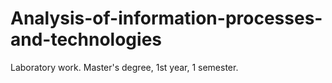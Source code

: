 # Analysis-of-information-processes-and-technologies
Laboratory work. Master's degree, 1st year, 1 semester.
